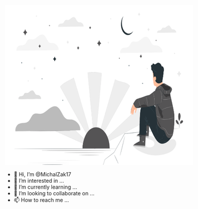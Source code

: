 <p align="center">
  <img src="https://github.com/MichalZak17/MichalZak17/blob/main/1.png" height="430"/>
</p>


- 👋 Hi, I’m @MichalZak17
- 👀 I’m interested in ...
- 🌱 I’m currently learning ...
- 💞️ I’m looking to collaborate on ...
- 📫 How to reach me ...

<!---
MichalZak17/MichalZak17 is a ✨ special ✨ repository because its `README.md` (this file) appears on your GitHub profile.
You can click the Preview link to take a look at your changes.
--->
